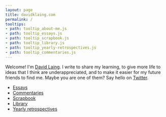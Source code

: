 ```yaml
---
layout: page
title: davidklaing.com
permalink: /
tooltips: 
- path: tooltip_about-me.js
- path: tooltip_essays.js
- path: tooltip_scrapbook.js
- path: tooltip_library.js
- path: tooltip_yearly-retrospectives.js
- path: tooltip_commentaries.js
---
```


Welcome! I'm <a id="about-me" class="internal-link" href="/about-me/">David Laing</a>. I write to share my learning, to give more life to ideas that I think are underappreciated, and to make it easier for my future friends to find me. Maybe you are one of them? Say hello on <a href="https://twitter.com/davidklaing">Twitter</a>.

* <a id="essays" class="internal-link" href="/essays/">Essays</a>
* <a id="commentaries" class="internal-link" href="/commentaries/">Commentaries</a>
* <a id="scrapbook" class="internal-link" href="/scrapbook/">Scrapbook</a>
* <a id="library" class="internal-link" href="/library/">Library</a>
* <a id="yearly-retrospectives" class="internal-link" href="/yearly-retrospectives/">Yearly retrospectives</a>